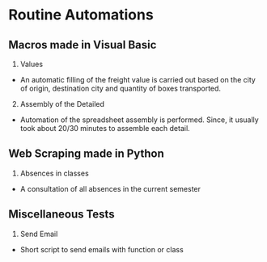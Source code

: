# Routine Automations

## Macros made in Visual Basic

1. Values
- An automatic filling of the freight value is carried out based on the city of origin, destination city and quantity of boxes transported.

2. Assembly of the Detailed
- Automation of the spreadsheet assembly is performed. Since, it usually took about 20/30 minutes to assemble each detail.

## Web Scraping made in Python

1. Absences in classes
- A consultation of all absences in the current semester


## Miscellaneous Tests
1. Send Email
- Short script to send emails with function or class